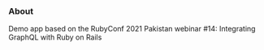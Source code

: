 ### About

Demo app based on the RubyConf 2021 Pakistan webinar #14: Integrating GraphQL with Ruby on Rails